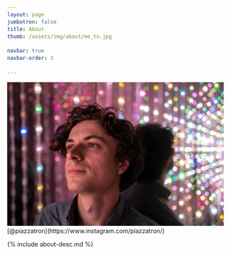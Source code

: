 ```yaml
---
layout: page
jumbotron: false
title: About
thumb: /assets/img/about/me_tn.jpg

navbar: true
navbar-order: 3

---
```


<div markdown="1" id="about-container">
  <div markdown="1" id="about-left">
  <img src="/assets/img/about/me_tn.jpg">
  <div markdown="1" class="caption">
  [@piazzatron](https://www.instagram.com/piazzatron/)
  </div>
  </div>

<div markdown="1" id="about-right">

  {% include about-desc.md %}

</div>
